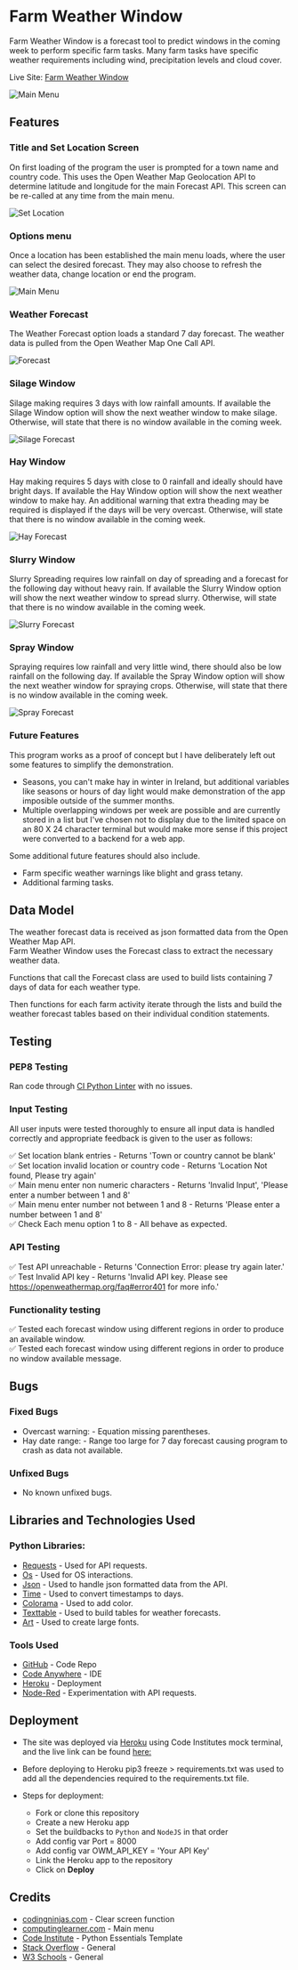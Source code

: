 # Farm Weather Window
Farm Weather Window is a forecast tool to predict windows in the coming week to perform specific farm tasks. Many farm tasks have specific weather requirements including wind, precipitation levels and cloud cover.

Live Site: [Farm Weather Window](https://farm-weather-window-7024a2604c2c.herokuapp.com/)

![Main Menu](docs/readme_imgs/main_menu.png)

## Features

### Title and Set Location Screen

On first loading of the program the user is prompted for a town name and country code.
This uses the Open Weather Map Geolocation API to determine latitude and longitude for the main Forecast API.
This screen can be re-called at any time from the main menu. 

![Set Location](docs/readme_imgs/set_location.png)

### Options menu

Once a location has been established the main menu loads, where the user can select the desired forecast.
They may also choose to refresh the weather data, change location or end the program.

![Main Menu](docs/readme_imgs/main_menu.png)

###  Weather Forecast

The Weather Forecast option loads a standard 7 day forecast.
The weather data is pulled from the Open Weather Map One Call API.

![Forecast](docs/readme_imgs/forecast.png)

### Silage Window

Silage making requires 3 days with low rainfall amounts.
If available the Silage Window option will show the next weather window to make silage.
Otherwise, will state that there is no window available in the coming week.

![Silage Forecast](docs/readme_imgs/silage_forecast.png)

### Hay Window

Hay making requires 5 days with close to 0 rainfall and ideally should have bright days. 
If available the Hay Window option will show the next weather window to make hay.
An additional warning that extra theading may be required is displayed if the days will be very overcast.
Otherwise, will state that there is no window available in the coming week.

![Hay Forecast](docs/readme_imgs/hay_forecast.png)

### Slurry Window

Slurry Spreading requires low rainfall on day of spreading and a forecast for the following day without heavy rain.
If available the Slurry Window option will show the next weather window to spread slurry.
Otherwise, will state that there is no window available in the coming week.

![Slurry Forecast](docs/readme_imgs/slurry_forecast.png)

### Spray Window

Spraying requires low rainfall and very little wind, there should also be low rainfall on the following day.
If available the Spray Window option will show the next weather window for spraying crops.
Otherwise, will state that there is no window available in the coming week.

![Spray Forecast](docs/readme_imgs/spray_forecast.png)

### Future Features

This program works as a proof of concept but I have deliberately left out some features to simplify the demonstration.

- Seasons, you can't make hay in winter in Ireland, but additional variables like seasons or hours of day light would make demonstration of the app imposible outside of the summer months.
- Multiple overlapping windows per week are possible and are currently stored in a list but I've chosen not to display due to the limited space on an 80 X 24 character terminal but would make more sense if this project were converted to a backend for a web app.

Some additional future features should also include.

- Farm specific weather warnings like blight and grass tetany.  
- Additional farming tasks.


## Data Model

The weather forecast data is received as json formatted data from the Open Weather Map API. <br>
Farm Weather Window uses the Forecast class to extract the necessary weather data.

Functions that call the Forecast class are used to build lists containing 7 days of data for each weather type.

Then functions for each farm activity iterate through the lists and build the weather forecast tables based on their individual condition statements.



## Testing

### PEP8 Testing

Ran code through [CI Python Linter](https://pep8ci.herokuapp.com/) with no issues.

### Input Testing
All user inputs were tested thoroughly to ensure all input data is handled correctly and appropriate feedback is given to the user as follows:

:white_check_mark: Set location blank entries - Returns 'Town or country cannot be blank'  <br>
:white_check_mark: Set location invalid location or country code - Returns 'Location Not found, Please try again' <br>
:white_check_mark: Main menu enter non numeric characters - Returns 'Invalid Input', 'Please enter a number between 1 and 8' <br>
:white_check_mark: Main menu enter number not between 1 and 8 - Returns 'Please enter a number between 1 and 8' <br>
:white_check_mark: Check Each menu option 1 to 8 - All behave as expected.  <br>

### API Testing
:white_check_mark: Test API unreachable - Returns 'Connection Error: please try again later.' <br>
:white_check_mark: Test Invalid API key - Returns 'Invalid API key. Please see https://openweathermap.org/faq#error401 for more info.' <br>

### Functionality testing
:white_check_mark: Tested each forecast window using different regions in order to produce an available window.<br>
:white_check_mark: Tested each forecast window using different regions in order to produce no window available message.   <br>

## Bugs

### Fixed Bugs

- Overcast warning: - Equation missing parentheses.
- Hay date range: - Range too large for 7 day forecast causing program to crash as data not available.

### Unfixed Bugs

- No known unfixed bugs.

## Libraries and Technologies Used

### Python Libraries:
- [Requests](https://pypi.org/project/requests/) - Used for API requests. <br>
- [Os](https://docs.python.org/3/library/os.html) - Used for OS interactions. <br>
- [Json](https://docs.python.org/3/library/json.html) - Used to handle json formatted data from the API. <br>
- [Time](https://docs.python.org/3/library/time.html) - Used to convert timestamps to days. <br>
- [Colorama](https://pypi.org/project/colorama/) - Used to add color. <br>
- [Texttable](https://pypi.org/project/texttable/) - Used to build tables for weather forecasts. <br>
- [Art](https://pypi.org/project/art/) - Used to create large fonts. <br>

### Tools Used
- [GitHub](https://github.com/Farmer-Eds-Shed/Farm-Weather-Window) - Code Repo
- [Code Anywhere](https://app.codeanywhere.com/) - IDE
- [Heroku](https://heroku.com/) - Deployment
- [Node-Red](https://nodered.org/) - Experimentation with API requests.


## Deployment

- The site was deployed via [Heroku](https://dashboard.heroku.com/apps) using Code Institutes mock terminal, and the live link can be found [here:](https://farm-weather-window-7024a2604c2c.herokuapp.com/) 

- Before deploying to Heroku pip3 freeze > requirements.txt was used to add all the dependencies required to the requirements.txt file.

- Steps for deployment:
    - Fork or clone this repository
    - Create a new Heroku app
    - Set the buildbacks to ```Python``` and ```NodeJS``` in that order
    - Add config var Port = 8000
    - Add config var OWM_API_KEY = 'Your API Key'
    - Link the Heroku app to the repository
    - Click on **Deploy**


## Credits 
- [codingninjas.com](https://www.codingninjas.com/studio/library/how-to-clear-a-screen-in-python) - Clear screen function
- [computinglearner.com](https://computinglearner.com/how-to-create-a-menu-for-a-python-console-application/?utm_content=cmp-true) - Main menu
- [Code Institute](https://github.com/Code-Institute-Org/python-essentials-template) - Python Essentials Template
- [Stack Overflow](https://stackoverflow.com/) - General
- [W3 Schools](https://www.w3schools.com/python/default.asp) - General
